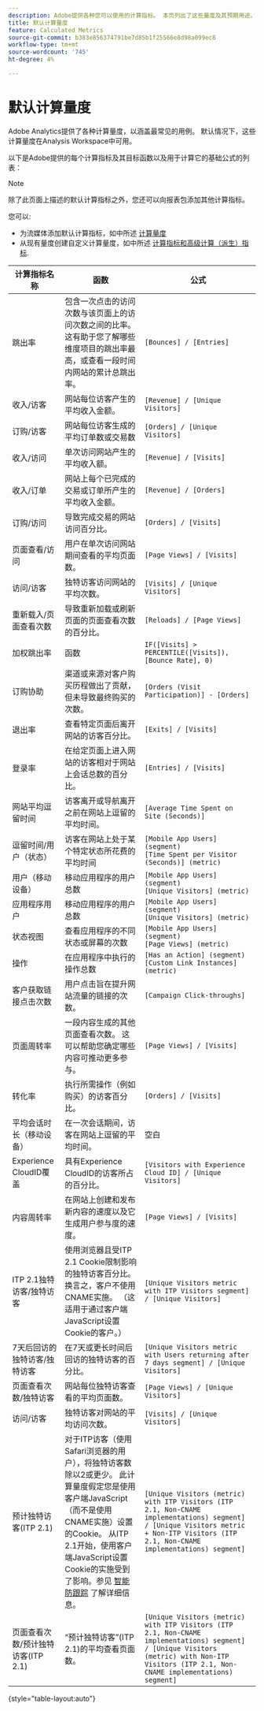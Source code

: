 ```yaml
---
description: Adobe提供各种您可以使用的计算指标。 本页列出了这些量度及其预期用途。
title: 默认计算量度
feature: Calculated Metrics
source-git-commit: b383e856374791be7d85b1f25566e8d98a099ec8
workflow-type: tm+mt
source-wordcount: '745'
ht-degree: 4%

---
```


# 默认计算量度

Adobe Analytics提供了各种计算量度，以涵盖最常见的用例。 默认情况下，这些计算量度在Analysis Workspace中可用。

以下是Adobe提供的每个计算指标及其目标函数以及用于计算它的基础公式的列表：

>[!NOTE]
>
>除了此页面上描述的默认计算指标之外，您还可以向报表包添加其他计算指标。
>
>您可以:
> * 为流媒体添加默认计算指标，如中所述 [计算量度](https://experienceleague.adobe.com/docs/media-analytics/using/implementation/variables/calculated-metrics.html)
> * 从现有量度创建自定义计算量度，如中所述 [计算指标和高级计算（派生）指标](/help/components/c-calcmetrics/cm-overview.md).



| 计算指标名称 | 函数 | 公式 |
|---------|----------|---------|
| 跳出率 | 包含一次点击的访问次数与该页面上的访问次数之间的比率。 这有助于您了解哪些维度项目的跳出率最高，或查看一段时间内网站的累计总跳出率。 | `[Bounces] / [Entries]` |
| 收入/访客 | 网站每位访客产生的平均收入金额。 | `[Revenue] / [Unique Visitors]` |
| 订购/访客 | 网站每位访客生成的平均订单数或交易数 | `[Orders] / [Unique Visitors]` |
| 收入/访问 | 单次访问网站产生的平均收入额。 | `[Revenue] / [Visits]` |
| 收入/订单 | 网站上每个已完成的交易或订单所产生的平均收入金额。 | `[Revenue] / [Orders]` |
| 订购/访问 | 导致完成交易的网站访问百分比。 | `[Orders] / [Visits]` |
| 页面查看/访问 | 用户在单次访问网站期间查看的平均页面数。 | `[Page Views] / [Visits]` |
| 访问/访客 | 独特访客访问网站的平均次数。 | `[Visits] / [Unique Visitors]` |
| 重新载入/页面查看次数 | 导致重新加载或刷新页面的页面查看次数的百分比。 | `[Reloads] / [Page Views]` |
| 加权跳出率 | 函数 | `IF([Visits] > PERCENTILE([Visits]), [Bounce Rate], 0)` |
| 订购协助 | 渠道或来源对客户购买历程做出了贡献，但未导致最终购买的次数。 | `[Orders (Visit Participation)] - [Orders]` |
| 退出率 | 查看特定页面后离开网站的访客百分比。 | `[Exits] / [Visits]` |
| 登录率 | 在给定页面上进入网站的访客相对于网站上会话总数的百分比。 | `[Entries] / [Visits]` |
| 网站平均逗留时间 | 访客离开或导航离开之前在网站上逗留的平均时间。 | `[Average Time Spent on Site (Seconds)]` |
| 逗留时间/用户（状态） | 访客在网站上处于某个特定状态所花费的平均时间 | `[Mobile App Users] (segment)`<br>`[Time Spent per Visitor (Seconds)] (metric)` |
| 用户（移动设备） | 移动应用程序的用户总数 | `[Mobile App Users] (segment)`<br>`[Unique Visitors] (metric)` |
| 应用程序用户 | 移动应用程序的用户总数 | `[Mobile App Users] (segment)`<br>`[Unique Visitors] (metric)` |
| 状态视图 | 查看应用程序的不同状态或屏幕的次数 | `[Mobile App Users] (segment)`<br>`[Page Views] (metric)` |
| 操作 | 在应用程序中执行的操作总数 | `[Has an Action] (segment)`<br>`[Custom Link Instances] (metric)` |
| 客户获取链接点击次数 | 用户点击旨在提升网站流量的链接的次数。 | `[Campaign Click-throughs]` |
| 页面周转率 | 一段内容生成的其他页面查看次数。 这可以帮助您确定哪些内容可推动更多参与。 | `[Page Views] / [Visits]` |
| 转化率 | 执行所需操作（例如购买）的访客百分比。 | `[Orders] / [Visits]` |
| 平均会话时长（移动设备） | 在一次会话期间，访客在网站上逗留的平均时间。 | 空白 |
| Experience CloudID覆盖 | 具有Experience CloudID的访客所占的百分比。 | `[Visitors with Experience Cloud ID] / [Unique Visitors]` |
| 内容周转率 | 在网站上创建和发布新内容的速度以及它生成用户参与度的速度。 | `[Page Views] / [Visits]` |
| ITP 2.1独特访客/独特访客 | 使用浏览器且受ITP 2.1 Cookie限制影响的独特访客百分比。 换言之，客户不使用CNAME实施。 （这适用于通过客户端JavaScript设置Cookie的客户。） | `[Unique Visitors metric with ITP Visitors segment] / [Unique Visitors]` |
| 7天后回访的独特访客/独特访客 | 在7天或更长时间后回访的独特访客的百分比。 | `[Unique Visitors metric with Users returning after 7 days segment] / [Unique Visitors]` |
| 页面查看次数/独特访客 | 网站每位独特访客查看的平均页面数。 | `[Page Views] / [Unique Visitors]` |
| 访问/访客 | 独特访客对网站的平均访问次数。 | `[Visits] / [Unique Visitors]` |
| 预计独特访客(ITP 2.1) | 对于ITP访客（使用Safari浏览器的用户），将独特访客数除以2或更少。 此计算量度假定您是使用客户端JavaScript（而不是使用CNAME实施）设置的Cookie。 从ITP 2.1开始，使用客户端JavaScript设置Cookie的实施受到了影响。参见 [智能防跟踪](https://webkit.org/blog/8613/intelligent-tracking-prevention-2-1/) 了解详细信息。 | `[Unique Visitors (metric) with ITP Visitors (ITP 2.1, Non-CNAME implementations) segment] / [Unique Visitors metric + Non-ITP Visitors (ITP 2.1, Non-CNAME implementations) segment]` |
| 页面查看次数/预计独特访客(ITP 2.1) | “预计独特访客”(ITP 2.1)的平均查看页面数。 | `[Unique Visitors (metric) with ITP Visitors (ITP 2.1, Non-CNAME implementations) segment] / [Unique Visitors (metric) with Non-ITP Visitors (ITP 2.1, Non-CNAME implementations) segment]` |

{style="table-layout:auto"}
